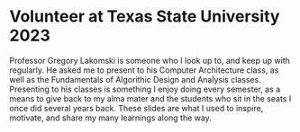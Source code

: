 # Volunteer at Texas State University 2023

Professor Gregory Lakomski is someone who I look up to, and keep up with regularly.
He asked me to present to his Computer Architecture class, as well as the Fundamentals of Algorithic Design and Analysis classes.
Presenting to his classes is something I enjoy doing every semester, as a means to give back to my alma mater and the students who sit in the seats I once did several years back.
These slides are what I used to inspire, motivate, and share my many learnings along the way.